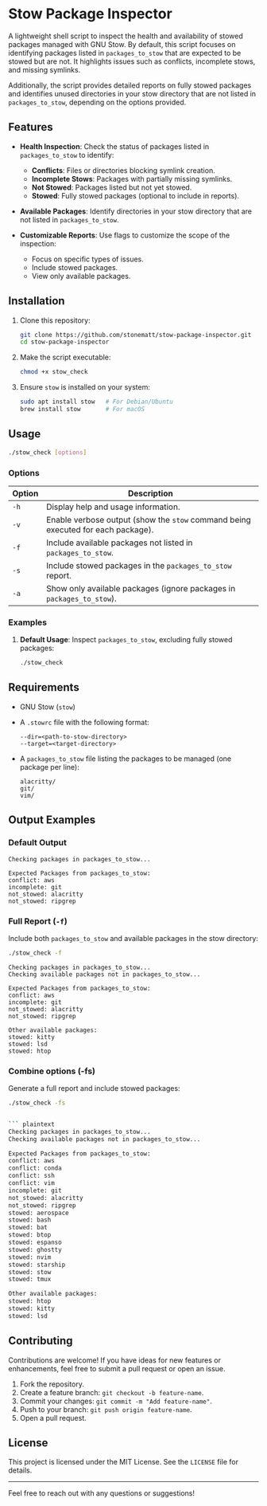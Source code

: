 # Stow Package Inspector

A lightweight shell script to inspect the health and availability of stowed
packages managed with GNU Stow. By default, this script focuses on identifying
packages listed in `packages_to_stow` that are expected to be stowed but are
not. It highlights issues such as conflicts, incomplete stows, and missing
symlinks.

Additionally, the script provides detailed reports on fully stowed packages
and identifies unused directories in your stow directory that are not listed
in `packages_to_stow`, depending on the options provided.

## Features

- **Health Inspection**: Check the status of packages listed in
  `packages_to_stow` to identify:

  - **Conflicts**: Files or directories blocking symlink creation.
  - **Incomplete Stows**: Packages with partially missing symlinks.
  - **Not Stowed**: Packages listed but not yet stowed.
  - **Stowed**: Fully stowed packages (optional to include in reports).

- **Available Packages**: Identify directories in your stow directory that
  are not listed in `packages_to_stow`.

- **Customizable Reports**: Use flags to customize the scope of the
  inspection:
  - Focus on specific types of issues.
  - Include stowed packages.
  - View only available packages.

## Installation

1. Clone this repository:

   ```bash
   git clone https://github.com/stonematt/stow-package-inspector.git
   cd stow-package-inspector
   ```

2. Make the script executable:

   ```bash
   chmod +x stow_check
   ```

3. Ensure `stow` is installed on your system:

   ```bash
   sudo apt install stow   # For Debian/Ubuntu
   brew install stow       # For macOS
   ```

## Usage

```bash
./stow_check [options]
```

### Options

| Option | Description                                                                      |
| ------ | -------------------------------------------------------------------------------- |
| `-h`   | Display help and usage information.                                              |
| `-v`   | Enable verbose output (show the `stow` command being executed for each package). |
| `-f`   | Include available packages not listed in `packages_to_stow`.                     |
| `-s`   | Include stowed packages in the `packages_to_stow` report.                        |
| `-a`   | Show only available packages (ignore packages in `packages_to_stow`).            |

### Examples

1. **Default Usage**:
   Inspect `packages_to_stow`, excluding fully stowed packages:

   ```bash
   ./stow_check
   ```

## Requirements

- GNU Stow (`stow`)
- A `.stowrc` file with the following format:

  ```plaintext
  --dir=<path-to-stow-directory>
  --target=<target-directory>
  ```

- A `packages_to_stow` file listing the packages to be managed (one package
  per line):

  ```plaintext
  alacritty/
  git/
  vim/
  ```

## Output Examples

### Default Output

```plaintext
Checking packages in packages_to_stow...

Expected Packages from packages_to_stow:
conflict: aws
incomplete: git
not_stowed: alacritty
not_stowed: ripgrep
```

### Full Report (`-f`)

Include both `packages_to_stow` and available packages in the stow directory:

```bash
./stow_check -f
```

```plaintext
Checking packages in packages_to_stow...
Checking available packages not in packages_to_stow...

Expected Packages from packages_to_stow:
conflict: aws
incomplete: git
not_stowed: alacritty
not_stowed: ripgrep

Other available packages:
stowed: kitty
stowed: lsd
stowed: htop
```

### Combine options (-fs)

Generate a full report and include stowed packages:

````bash
./stow_check -fs


``` plaintext
Checking packages in packages_to_stow...
Checking available packages not in packages_to_stow...

Expected Packages from packages_to_stow:
conflict: aws
conflict: conda
conflict: ssh
conflict: vim
incomplete: git
not_stowed: alacritty
not_stowed: ripgrep
stowed: aerospace
stowed: bash
stowed: bat
stowed: btop
stowed: espanso
stowed: ghostty
stowed: nvim
stowed: starship
stowed: stow
stowed: tmux

Other available packages:
stowed: htop
stowed: kitty
stowed: lsd
````

## Contributing

Contributions are welcome! If you have ideas for new features or enhancements,
feel free to submit a pull request or open an issue.

1. Fork the repository.
2. Create a feature branch: `git checkout -b feature-name`.
3. Commit your changes: `git commit -m "Add feature-name"`.
4. Push to your branch: `git push origin feature-name`.
5. Open a pull request.

## License

This project is licensed under the MIT License. See the `LICENSE` file for
details.

---

Feel free to reach out with any questions or suggestions!

```

```
